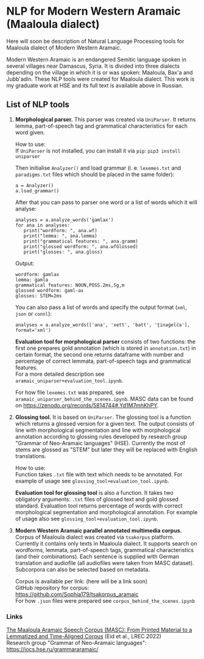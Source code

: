 # NLP for Modern Western Aramaic (Maaloula dialect)
Here will soon be description of Natural Language Processing tools for Maaloula dialect of Modern Western Aramaic.

Modern Western Aramaic is an endangered Semitic language spoken in several villages near Damascus, Syria. It is divided into three dialects depending on the village in which it is or was spoken: Maaloula, Bax'a and Jubb'adin. These NLP tools were created for Maaloula dialect. This work is my graduate work at HSE and its full text is available above in Russian. 

## List of NLP tools 
1. **Morphological parser.** This parser was created via `UniParser`. It returns lemma, part-of-speech tag and grammatical characteristics for each word given.  
  
   How to use:  
   If `UniParser` is not installed, you can install it via `pip`:
   ```pip3 install uniparser```

   Then initialise `Analyzer()` and load grammar (i. e. `lexemes.txt` and `paradigms.txt` files which should be placed in the same folder):
   ```
   a = Analyzer()  
   a.load_grammar()
   ```
   After that you can pass to parser one word or a list of words which it will analyse:
   ```
   analyses = a.analyze_words('ġamlax')
   for ana in analyses:
      print("wordform: ", ana.wf)
      print("lemma: ", ana.lemma)
      print("grammatical features: ", ana.gramm)
      print("glossed wordform: ", ana.wfGlossed)
      print("glosses: ", ana.gloss)
   ```
   Output:
   ```
   wordform: ġamlax
   lemma: ġamla
   grammatical features: NOUN,POSS.2ms,Sg,m
   glossed wordform: ġaml-ax
   glosses: STEM=2ms
   ```
     
   You can also pass a list of words and specify the output format (`xml`, `json` or `connl`):
   ``` 
   analyses = a.analyze_words(['ana', 'xett', 'batt', 'ṯinaġelča'], format='xml')
   ```
   
   **Evaluation tool for morphological parser** consists of two functions: the first one prepares gold annotation (which is stored in `annotation.txt`) in certain format, the second one returns dataframe with number and percentage of correct lemmata, part-of-speech tags and grammatical features.  
   For a more detailed description see `aramaic_uniparser+evaluation_tool.ipynb`.
      
   For how file `lexemes.txt` was prepared, see `aramaic_uniparser_behind_the_scenes.ipynb`. MASC data can be found on https://zenodo.org/records/5814744#.Yd1M7mhKhPY.

         
3. **Glossing tool.** It is based on `UniParser`. The glossing tool is a function which returns a glossed version for a given text. The output consists of line with morphological segmentation and line with morphological annotation according to glossing rules developed by research group "Grammar of Neo-Aramaic languages" (HSE). Currently the most of stems are glossed as "STEM" but later they will be replaced with English translations. 
  
   How to use:  
   Function takes `.txt` file with text which needs to be annotated. For example of usage see `glossing_tool+evaluation_tool.ipynb`.
   
   **Evaluation tool for glossing tool** is also a function. It takes two obligatory arguments: `.txt` files of glossed text and gold glossed standard. Evaluation tool returns percentage of words with correct morphological segmentation and morphological annotation. For example of usage also see `glossing_tool+evaluation_tool.ipynb`.

    
5. **Modern Western Aramaic parallel annotated multimedia corpus.** Corpus of Maaloula dialect was created via `tsakorpus` platform. Currently it contains only texts in Maaloula dialect. It supports search on wordforms, lemmata, part-of-speech tags, grammatical characteristics (and their combinations). Each sentence is supplied with German translation and audiofile (all audiofiles were taken from MASC dataset). Subcorpora can also be selected based on metadata.  

   Corpus is available per link: (here will be a link soon)  
   GitHub repository for corpus: https://github.com/Sophia179/tsakorpus_aramaic  
   For how `.json` files were prepared see `corpus_behind_the_scenes.ipynb`

### Links
[The Maaloula Aramaic Speech Corpus (MASC): From Printed Material to a Lemmatized and Time-Aligned Corpus](https://aclanthology.org/2022.lrec-1.699) (Eid et al., LREC 2022)  
Research group "Grammar of Neo-Aramaic languages": https://iocs.hse.ru/grammararamaic/

